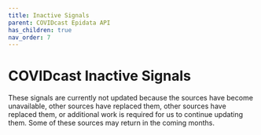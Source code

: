 ```yaml
---
title: Inactive Signals
parent: COVIDcast Epidata API
has_children: true
nav_order: 7
---
```


# COVIDcast Inactive Signals

These signals are currently not updated because the sources have become unavailable, other sources have replaced them, other sources have replaced them, or additional work is required for us to continue updating them. Some of these sources may return in the coming months.
